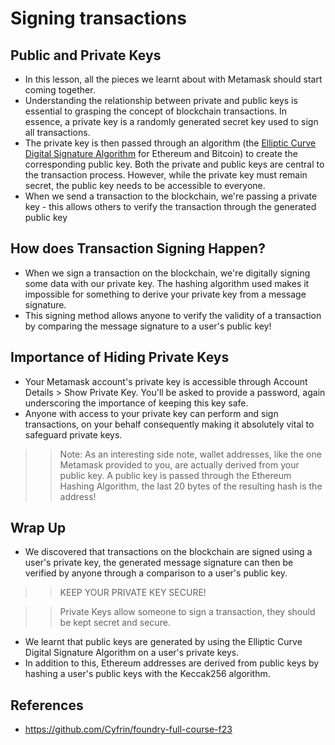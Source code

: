 # Signing transactions

## Public and Private Keys
- In this lesson, all the pieces we learnt about with Metamask should start coming together.
- Understanding the relationship between private and public keys is essential to grasping the concept of blockchain transactions. In essence, a private key is a randomly generated secret key used to sign all transactions.
- The private key is then passed through an algorithm (the [Elliptic Curve Digital Signature Algorithm](https://en.wikipedia.org/wiki/Elliptic_Curve_Digital_Signature_Algorithm) for Ethereum and Bitcoin) to create the corresponding public key. Both the private and public keys are central to the transaction process. However, while the private key must remain secret, the public key needs to be accessible to everyone.
- When we send a transaction to the blockchain, we're passing a private key - this allows others to verify the transaction through the generated public key

## How does Transaction Signing Happen?
- When we sign a transaction on the blockchain, we're digitally signing some data with our private key. The hashing algorithm used makes it impossible for something to derive your private key from a message signature.
- This signing method allows anyone to verify the validity of a transaction by comparing the message signature to a user's public key!

## Importance of Hiding Private Keys
- Your Metamask account's private key is accessible through Account Details > Show Private Key. You'll be asked to provide a password, again underscoring the importance of keeping this key safe.
- Anyone with access to your private key can perform and sign transactions, on your behalf consequently making it absolutely vital to safeguard private keys.

>> Note: As an interesting side note, wallet addresses, like the one Metamask provided to you, are actually derived from your public key. A public key is passed through the Ethereum Hashing Algorithm, the last 20 bytes of the resulting hash is the address!

## Wrap Up
- We discovered that transactions on the blockchain are signed using a user's private key, the generated message signature can then be verified by anyone through a comparison to a user's public key.

>> KEEP YOUR PRIVATE KEY SECURE!

>> Private Keys allow someone to sign a transaction, they should be kept secret and secure.

- We learnt that public keys are generated by using the Elliptic Curve Digital Signature Algorithm on a user's private keys.
- In addition to this, Ethereum addresses are derived from public keys by hashing a user's public keys with the Keccak256 algorithm.

## References
- https://github.com/Cyfrin/foundry-full-course-f23
